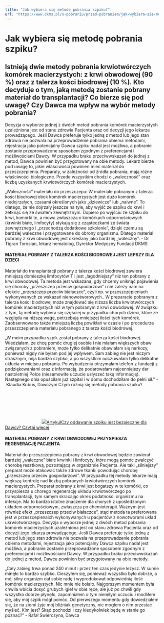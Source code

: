 ```yaml
---
title: "Jak wybiera się metodę pobrania szpiku?"
url: "https://www.dkms.pl/o-pobraniu/przed-pobraniem/jak-wybiera-sie-metode-pobrania-szpiku"
---
```


# Jak wybiera się metodę pobrania szpiku?

## Istnieją dwie metody pobrania krwiotwórczych komórek macierzystych: z krwi obwodowej (90 %) oraz z talerza kości biodrowej (10 %). Kto decyduje o tym, jaką metodą zostanie pobrany materiał do transplantacji? Co bierze się pod uwagę? Czy Dawca ma wpływ na wybór metody pobrania?

Decyzja o wyborze jednej z dwóch metod pobrania komórek macierzystych uzależniona jest od stanu zdrowia Pacjenta oraz od decyzji jego lekarza prowadzącego. Jeśli Dawca preferuje tylko jedną z metod lub jego stan zdrowia nie pozwala na przeprowadzenie pobrania obiema metodami, rejestracja jako potencjalny Dawca szpiku nadal jest możliwa, a pobranie zostanie przeprowadzone sposobem zgodnym z preferencjami i możliwościami Dawcy. W przypadku braku przeciwwskazań do jednej z metod, Dawca powinien być przygotowany na obie metody. Lekarz bierze pod uwagę to, jakie właściwości powinien mieć materiał do przeszczepienia. Preparaty, w zależności od źródła pobrania, mają różne właściwości biologiczne. Przede wszystkim chodzi o „waleczność” oraz liczbę uzyskanych krwiotwórczych komórek macierzystych.


„Waleczność” materiału do przeszczepu: W materiale pobranym z talerza kości biodrowej obok komórek macierzystych jest dużo komórek niedojrzałych, czasami określonych jako „dziewicze” lub „naiwne”. To dlatego, że nie dojrzały jeszcze na tyle, aby wyjść ze szpiku do krwi i zetknąć się ze światem zewnętrznym. Dopiero po wyjściu ze szpiku do krwi, komórki te, a mowa zwłaszcza o komórkach odpornościowych (krwinki białe, limfocyty) stykają się z cząsteczkami ze świata zewnętrznego i „przechodzą dodatkowe szkolenie”, dzięki czemu są bardziej waleczne i przygotowane do obrony organizmu. Dlatego materiał pobrany z krwi obwodowej jest określany jako bardziej „waleczny”. \- Dr Tigran Torosian, lekarz hematolog, Dyrektor Medyczny Fundacji DKMS
#### MATERIAŁ POBRANY Z TALERZA KOŚCI BIODROWEJ JEST LEPSZY DLA DZIECI


Materiał do transplantacji pobrany z talerza kości biodrowej zawiera mniejszą domieszkę limfocytów T i jest „łagodniejszy” niż ten pobrany z krwi obwodowej. Ta metoda jest wskazana, gdy chcemy uniknąć pojawienia się choroby „przeszczep przeciw gospodarzowi” i nie zależy nam na efekcie „przeszczep przeciw białaczce”, czyli np. w przeszczepieniach wykonywanych ze wskazań nienowotworowych.. W preparacie pobranym z talerza kości biodrowej może znajdować się niższa liczba krwiotwórczych komórek macierzystych niż w tym pobranym z krwi obwodowej. W związku z tym, tą metodę wybiera się częściej w przypadku chorych dzieci, które ze względu na niższą wagę, potrzebują mniejszej ilości tych komórek. Zaobserwowano także mniejszą liczbę powikłań w czasie i po procedurze przeszczepienia materiału pobranego z talerza kości biodrowej.


„W moim przypadku szpik został pobrany z talerza kości biodrowej. Wiedziałam, że chcę pomóc drugiej osobie i nie miałam większych obaw związanych z pobraniem, może tylko delikatnie obawiałam się narkozy, ponieważ nigdy nie byłam pod jej wpływem. Sam zabieg nie jest niczym strasznym, mija bardzo szybko, a po wszystkim odczuwałam tylko delikatne ukłucia w miejscu pobrania. Po wybudzeniu otrzymałam telefon z fundacji z podziękowaniami oraz z informacją, że podarowałam najcenniejszy dar nastoletniej Polce (niesamowite uczucie usłyszeć taką informację). Następnego dnia opuściłam już szpital i w domu dochodziłam do pełni sił.” \- Klaudia Kobus, Dawczyni
Czym różnią się metody pobrania szpiku?
[![](data:image/svg+xml;charset=utf-8,%3Csvg%20height='120'%20width='120'%20xmlns='http://www.w3.org/2000/svg'%20version='1.1'%3E%3C/svg%3E)![]()![](https://assets-eu-01.kc-usercontent.com:443/bed48093-082e-0109-4b5f-7bdadab5eedd/629194e6-a1de-488d-91ac-ef0d170a9f39/pexels-pixabay-40568.jpg?w=120&h=120&auto=format&lossless=true&fit=cover)ArtykułCzy oddawanie szpiku jest bezpieczne dla Dawcy? Czytaj więcej](/o-pobraniu/przed-pobraniem/czy-oddawanie-szpiku-jest-bezpieczne-dla-dawcy "Czy oddawanie szpiku jest bezpieczne dla Dawcy? ")
#### MATERIAŁ POBRANY Z KRWI OBWODOWEJ PRZYSPIESZA REGENERACJĘ PACJENTA


Materiał do przeszczepienia pobrany z krwi obwodowej będzie zawierał bardziej „waleczne” białe krwinki i limfocyty, które mogą pomóc zwalczyć chorobę resztkową, pozostającą w organizmie Pacjenta. Ale taki „silniejszy” preparat może atakować także zdrowe tkanki powodując chorobę „przeszczep przeciw gospodarzowi”. W przypadku tej metody lekarze mają większą kontrolę nad liczbą pobranych krwiotwórczych komórek macierzystych. Preparat pobrany z krwi jest bogatszy w te komórki, co przyspiesza u chorego regenerację układu krwiotwórczego po transplantacji, tym samym skracając okres podatności organizmu na infekcje. Ma to bardzo istotne znaczenie dla chorych z upośledzonym układem odpornościowym, zwłaszcza po chemioterapii. Ważnym jest również efekt „przeszczep przeciw białaczce”, stąd metoda ta preferowana jest w przeszcepienaich wykonywanych u pacjentów z nowotworami układ ukrwiotwórczego. Decyzja o wyborze jednej z dwóch metod pobrania komórek macierzystych uzależniona jest od stanu zdrowia Pacjenta oraz od decyzji jego lekarza prowadzącego. Jeśli Dawca preferuje tylko jedną z metod lub jego stan zdrowia nie pozwala na przeprowadzenie pobrania obiema metodami, rejestracja jako potencjalny Dawca szpiku nadal jest możliwa, a pobranie zostanie przeprowadzone sposobem zgodnym z preferencjami i możliwościami Dawcy. W przypadku braku przeciwwskazań do jednej z metod, Dawca powinien być przygotowany na obie metody.


  



„Cały zabieg trwa ponad 240 minut i przez ten czas jedynie leżysz. W sumie minęło to bardzo szybko. Cieszyłem się, ponieważ wszystko było dobrze, a mój silny organizm dał sobie radę i wyprodukował odpowiednią ilość komórek macierzystych. Nic mnie nie bolało. Najgorszym momentem była chwila wbicia dosyć grubych igieł w obie ręce, ale już po chwili gdy wszystko dobrze płynęło, zapomniałem o tym niemiłym uczuciu i modliłem się, aby mój szpik mógł pomóc. Od pierwszego momentu gdy dowiedziałem się, że na ziemi żyje mój bliźniak genetyczny, nie mogłem o nim przestać myśleć. Kim jest? Skąd pochodzi i czy kiedykolwiek będę w stanie go poznać?” \- Rafał Świerczyna, Dawca
